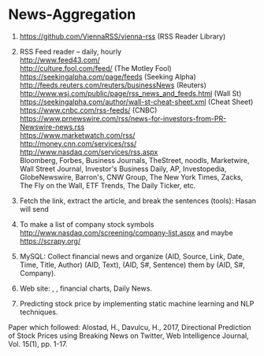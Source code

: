 # News-Aggregation

1. https://github.com/ViennaRSS/vienna-rss (RSS Reader Library) 

2. RSS Feed reader – daily, hourly  
http://www.feed43.com/  
http://culture.fool.com/feed/ (The Motley Fool)  
https://seekingalpha.com/page/feeds (Seeking Alpha)  
http://feeds.reuters.com/reuters/businessNews (Reuters)  
http://www.wsj.com/public/page/rss_news_and_feeds.html (Wall St)  
https://seekingalpha.com/author/wall-st-cheat-sheet.xml (Cheat Sheet)  
https://www.cnbc.com/rss-feeds/ (CNBC)  
https://www.prnewswire.com/rss/news-for-investors-from-PR-Newswire-news.rss   
https://www.marketwatch.com/rss/  
http://money.cnn.com/services/rss/  
http://www.nasdaq.com/services/rss.aspx  
Bloomberg, Forbes, Business Journals, TheStreet, noodls, Marketwire, Wall Street Journal, Investor's Business Daily, AP, Investopedia, GlobeNewswire, Barron's, CNW Group, The New York Times, Zacks, The Fly on the Wall, ETF Trends, The Daily Ticker, etc.

3. Fetch the link, extract the article, and break the sentences (tools): Hasan will send
4. To make a list of company stock symbols http://www.nasdaq.com/screening/company-list.aspx and maybe https://scrapy.org/
5. MySQL: Collect financial news and organize (AID, Source, Link, Date, Time, Title, Author) (AID, Text), (AID, S#, Sentence) them by (AID, S#, Company).
6. Web site: <SYMBOL>, <NAME of Comp>, financial charts, Daily News.

7. Predicting stock price by implementing static machine learning and NLP techniques.


Paper which followed: Alostad, H., Davulcu, H., 2017, Directional Prediction of Stock Prices using Breaking News on Twitter, Web Intelligence Journal, Vol. 15(1), pp. 1-17.
 

